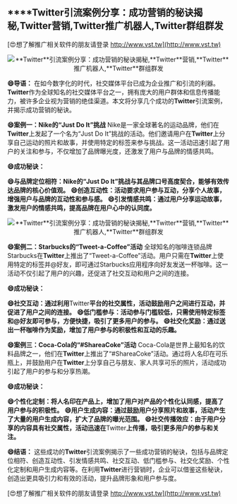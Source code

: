 ## ****Twitter**引流案例分享：成功营销的秘诀揭秘,**Twitter**营销,**Twitter**推广机器人,**Twitter**群组群发**

[😍想了解推广相关软件的朋友请登录 http://www.vst.tw](http://www.vst.tw)

 <center><img src="https://vst.tw/MP4/tuiguang/png/5.png" alt="**Twitter**引流案例分享：成功营销的秘诀揭秘,**Twitter**营销,**Twitter**推广机器人,**Twitter**群组群发"></center>

**😄导语：**
在如今数字化的时代，社交媒体平台已成为企业推广和引流的利器。**Twitter**作为全球知名的社交媒体平台之一，拥有庞大的用户群体和信息传播能力，被许多企业视为营销的绝佳渠道。本文将分享几个成功的**Twitter**引流案例，并揭示成功营销的秘诀。

**😄案例一：Nike的“Just Do It”挑战**
Nike是一家全球著名的运动品牌，他们在**Twitter**上发起了一个名为“Just Do It”挑战的活动。他们邀请用户在**Twitter**上分享自己运动的照片和故事，并使用特定的标签来参与挑战。这一活动迅速引起了用户的关注和参与，不仅增加了品牌曝光度，还激发了用户与品牌的情感共鸣。

**😄成功秘诀：**

**😄与品牌定位相符：Nike的“Just Do It”挑战与其品牌口号高度契合，能够有效传达品牌的核心价值观。**
**😄创造互动性：活动要求用户参与互动，分享个人故事，增强用户与品牌的互动性和参与感。**
**😄引发情感共鸣：通过用户分享运动故事，激发用户的情感共鸣，提高品牌在用户心中的认同度。**

 <center><img src="https://vst.tw/MP4/tuiguang/png/5.png" alt="**Twitter**引流案例分享：成功营销的秘诀揭秘,**Twitter**营销,**Twitter**推广机器人,**Twitter**群组群发"></center>

**😄案例二：Starbucks的“Tweet-a-Coffee”活动**
全球知名的咖啡连锁品牌Starbucks在**Twitter**上推出了“Tweet-a-Coffee”活动。用户只需在**Twitter**上使用特定的标签并@好友，即可通过Starbucks应用程序向好友发送一杯咖啡。这一活动不仅引起了用户的兴趣，还促进了社交互动和用户之间的连接。

**😄成功秘诀：**

**😄社交互动：通过利用**Twitter**平台的社交属性，活动鼓励用户之间进行互动，并促进了用户之间的连接。**
**😄低门槛参与：活动参与门槛较低，只需使用特定标签和@好友即可参与，方便快捷，吸引了更多用户的参与。**
**😄社交化奖励：通过送出一杯咖啡作为奖励，增加了用户参与的积极性和互动的乐趣。**

**😄案例三：Coca-Cola的“#ShareaCoke”活动**
Coca-Cola是世界上最知名的饮料品牌之一，他们在**Twitter**上推出了“#ShareaCoke”活动。通过将人名印在可乐瓶上，并鼓励用户在**Twitter**上分享自己与朋友、家人共享可乐的照片，活动成功引起了用户的参与和分享热潮。

**😄成功秘诀：**

**😄个性化定制：将人名印在产品上，增加了用户对产品的个性化认同感，提高了用户参与的积极性。**
**😄用户生成内容：通过鼓励用户分享照片和故事，活动产生了大量的用户生成内容，扩大了品牌的曝光范围。**
**😄社交传播效应：由于用户分享的内容具有社交属性，活动迅速在**Twitter**上传播，吸引更多用户的参与和关注。**

**😄结语：**
这些成功的**Twitter**引流案例揭示了一些成功营销的秘诀，包括与品牌定位相符、创造互动性、引发情感共鸣、社交互动、低门槛参与、社交化奖励、个性化定制和用户生成内容等。在利用**Twitter**进行营销时，企业可以借鉴这些秘诀，创造出更具吸引力和有效的活动，提升品牌形象和用户参与度。

[😍想了解推广相关软件的朋友请登录 http://www.vst.tw](http://www.vst.tw)



